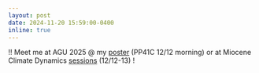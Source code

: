 ```yaml
---
layout: post
date: 2024-11-20 15:59:00-0400
inline: true
---
```



‼️ Meet me at AGU 2025 @ my [poster](https://agu.confex.com/agu/agu24/meetingapp.cgi/Paper/1596330) (PP41C 12/12 morning) or at Miocene Climate Dynamics [sessions](https://agu.confex.com/agu/agu24/meetingapp.cgi/Session/231952) (12/12-13) ! 
